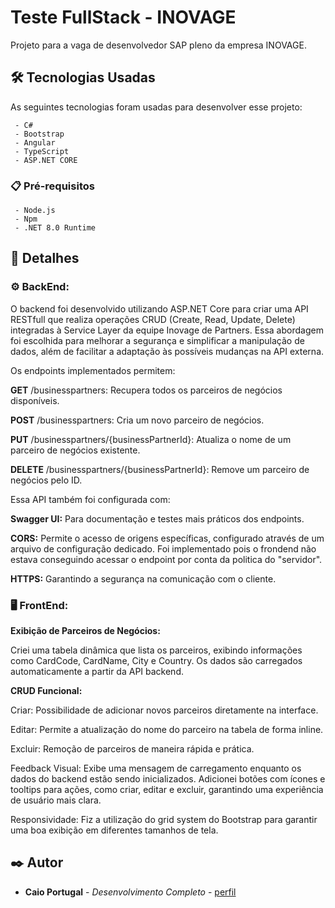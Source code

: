 # Teste FullStack - INOVAGE

Projeto para a vaga de desenvolvedor SAP pleno da empresa INOVAGE.

## 🛠 Tecnologias Usadas

As seguintes tecnologias foram usadas para desenvolver esse projeto:
```
 - C#
 - Bootstrap
 - Angular
 - TypeScript
 - ASP.NET CORE
```

### 📋 Pré-requisitos

```
 - Node.js
 - Npm
 - .NET 8.0 Runtime
```

## 🚀 Detalhes

### ⚙️ BackEnd:
O backend foi desenvolvido utilizando ASP.NET Core para criar uma API RESTfull que realiza operações CRUD (Create, Read, Update, Delete) integradas à Service Layer da equipe Inovage de Partners. Essa abordagem foi escolhida para melhorar a segurança e simplificar a manipulação de dados, além de facilitar a adaptação às possíveis mudanças na API externa.

Os endpoints implementados permitem:

**GET** /businesspartners: Recupera todos os parceiros de negócios disponíveis.

**POST** /businesspartners: Cria um novo parceiro de negócios.

**PUT** /businesspartners/{businessPartnerId}: Atualiza o nome de um parceiro de negócios existente.

**DELETE** /businesspartners/{businessPartnerId}: Remove um parceiro de negócios pelo ID.


Essa API também foi configurada com:

**Swagger UI:** Para documentação e testes mais práticos dos endpoints.

**CORS:** Permite o acesso de origens específicas, configurado através de um arquivo de configuração dedicado. Foi implementado pois o frondend não estava conseguindo acessar o endpoint por conta da politica do "servidor".

**HTTPS:** Garantindo a segurança na comunicação com o cliente.


### 🖥️ FrontEnd:
**Exibição de Parceiros de Negócios:**

Criei uma tabela dinâmica que lista os parceiros, exibindo informações como CardCode, CardName, City e Country. Os dados são carregados automaticamente a partir da API backend.


**CRUD Funcional:**

Criar: Possibilidade de adicionar novos parceiros diretamente na interface.

Editar: Permite a atualização do nome do parceiro na tabela de forma inline.

Excluir: Remoção de parceiros de maneira rápida e prática.

Feedback Visual: Exibe uma mensagem de carregamento enquanto os dados do backend estão sendo inicializados. Adicionei botões com ícones e tooltips para ações, como criar, editar e excluir, garantindo uma experiência de usuário mais clara.

Responsividade: Fiz a utilização do grid system do Bootstrap para garantir uma boa exibição em diferentes tamanhos de tela.

## ✒️ Autor
* **Caio Portugal** - *Desenvolvimento Completo* - [perfil](https://www.linkedin.com/in/caiosantosportugal/)
